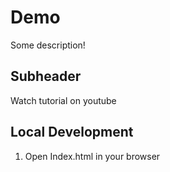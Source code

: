 # Demo

Some description!

## Subheader

Watch tutorial on youtube

## Local Development

1. Open Index.html in your browser

